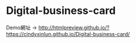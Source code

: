 # Digital-business-card
Demo網址 -> http://htmlpreview.github.io/?https://cindyxinlun.github.io/Digital-business-card/
